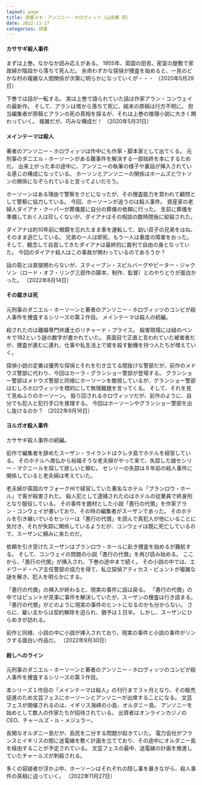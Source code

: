 ```yaml
---
layout: page
title: 読書メモ：アンソニー・ホロヴィッツ（山田蘭 訳）
date: 2022-11-27
categories: 読書
---
```


#### カササギ殺人事件

まずは上巻。なかなか読み応えがある。
1955年、英国の田舎。密室の屋敷で家政婦が階段から落ちて死んだ。
余命わずかな探偵が捜査を始めると、一見のどかな村の複雑な人間関係が次第に明らかになっていくが・・・
（2020年5月29日）

下巻では話が一転する。
実は上巻で語られていた話は作家アラン・コンウェイの最新作。
そして、アランは塔から落ちて死に、結末の原稿は行方不明に。
担当編集者が原稿とアランの死の真相を探るが、それは上巻の推理小説に大きく関わっていく。
複雑だが、巧みな構成だ！
（2020年5月31日）

#### メインテーマは殺人

著者のアンソニー・ホロヴィッツは作中にも作家・脚本家として出てくる。
元刑事のダニエル・ホーソーンがある難事件を解決する一部始終を本にするためだ。
出来上がった本の途中に、アンソニーの執筆の様子や裏話が挿入されている感じの構成になっている。
ホーソンとアンソニーの関係はホームズとワトソンの関係になぞられていると言ってよいだろう。

ホーソーンはある理由で警察をクビになったが、その捜査能力を買われて顧問として警察に協力している。
今回、ホーソーンが追うのは殺人事件。
資産家の老婦人ダイアナ・クーパーが葬儀屋に自分の葬儀の依頼に行った。
生前に葬儀を準備しておく人は珍しくないが、ダイアナはその相談の数時間後に絞殺された。

ダイアナは約10年前に眼鏡を忘れたまま車を運転して、幼い双子の兄弟をはね、そのまま逃亡している。
兄弟の一人は即死、もう一人は重度の障害をおった。
そして、観念して自首してきたダイアナは最終的に裁判で自由の身となっていた。
今回のダイアナ殺人はこの事故が関わっているのであろうか？

話の筋とは直接関わらないが、スティーブン・スピルバーグやピーター・ジャクソン（ロード・オフ・リング三部作の脚本、制作、監督）とのやりとりが面白かった。
（2022年8月14日）

#### その裁きは死

元刑事のダニエル・ホーソーンと著者のアンソニー・ホロヴィッツのコンビが殺人事件を捜査するシリーズの第２作目。
メインテーマは殺人の続編。

殺されたのは離婚専門弁護士のリチャード・プライス。
殺害現場には緑のペンキで182という謎の数字が書かれていた。
真面目で正直と言われていた被害者だが、捜査が進むに連れ、仕事や私生活上で彼を殺す動機を持つ人たちが増えていく。

探偵小説の定番は優秀な探偵とそれを引き立てる間抜けな警部だが、前作のメドウズ警部に代わり、今回はカーラ・グランショー警部が登場する。
グランショー警部はメドウズ警部と同様にホーソーンを敵視しているが、グランショー警部はむしろホロヴィッツを標的にして無理難題を言ってくる。
そして、それを見て見ぬふりのホーソーン。
振り回されるホロヴィッツだが、前作のように、自分でも犯人と犯行手口を推理する。
今回はホーソーンやグランショー警部を出し抜けるのか？
（2022年9月16日）

#### ヨルガオ殺人事件

カササギ殺人事件の続編。

前作で編集者を辞めたスーザン・ライランドはクレタ島でホテルを経営している。
そのホテルへ南仏から裕福そうな老夫婦がやって来て、失踪した娘セシリー・マクニールを探して欲しいと頼む。
セシリーの失踪は８年前の殺人事件に関係していると老夫婦は考えていた。

老夫婦が英国のサフォーク州で経営していた著名なホテル「ブランロウ・ホール」で客が殺害された。
殺人犯として逮捕されたのはホテルの従業員で終身刑となり服役している。
その事件を題材とした小説「愚行の代償」を作家アラン・コンウェイが書いており、その時の編集者がスーザンであった。
そのホテルを引き継いでいるセシリーは「愚行の代償」を読んで真犯人が他にいることに気付き、それが失踪に関係しているようだが、コンウェイは既に死亡しているので、スーザンに頼みに来たのだ。

依頼を引き受けたスーザンはブランロウ・ホールに赴き捜査を始めるが難航する。
そして、コンウェイの問題の小説「愚行の代償」を再び読み始める。
ここから、「愚行の代償」が挿入され、下巻の途中まで続く。
その小説の中では、エドワード・ヘア主任警部の協力を得て、私立探偵アティカス・ピュントが複雑な謎を解き、犯人を明らかにする。

「愚行の代償」の挿入が終わると、現実の事件に話は戻る。
「愚行の代償」の中ではピュントが見事に事件を解決していたが、スーザンの捜査は行き詰まる。
「愚行の代償」がどのように現実の事件のヒントになるのかも分からない。
さらに、雇い主からは契約解除を迫られ、猶予は１日半。
しかし、スーザンにひらめきが訪れる。

前作と同様、小説の中に小説が挿入されており、現実の事件と小説の事件がリンクする面白い作品だ。
（2022年9月30日）

#### 殺しへのライン

元刑事のダニエル・ホーソーンと著者のアンソニー・ホロヴィッツのコンビが殺人事件を捜査するシリーズの第３作目。

本シリーズ１作目の「メインテーマは殺人」の刊行まで３ヶ月となり、その販売促進のため文芸フェスにホーソーンとアンソニーが出席することになる。
文芸フェスが開催されるのは、イギリス海峡の小島、オルダニー島。
アンソニーを始めとして数人の作家たちが招待されている。
出資者はオンラインカジノのCEO、チャールズ・ル・メジュラー。

長閑なオルダニー島だが、島民を二分する問題が起きていた。
電力会社がフランスとイギリスの間に送電線を敷く計画を立てており、その途中にオルダニー島を経由することが予定されている。
文芸フェスの最中、送電線の計画を推進していたチャールズが刺殺される。

多くの容疑者が浮かぶ中、ホーソーンはそれぞれの隠し事を暴きながら、殺人事件の真相に迫っていく。
（2022年11月27日）
